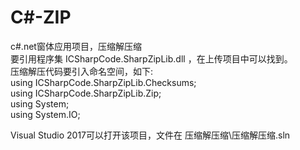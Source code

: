 # C#-ZIP
c#.net窗体应用项目，压缩解压缩  
要引用程序集  ICSharpCode.SharpZipLib.dll  ，在上传项目中可以找到。  
压缩解压代码要引入命名空间，如下:  
using ICSharpCode.SharpZipLib.Checksums;  
using ICSharpCode.SharpZipLib.Zip;  
using System;  
using System.IO;  
  
  Visual Studio 2017可以打开该项目，文件在 压缩解压缩\压缩解压缩.sln
